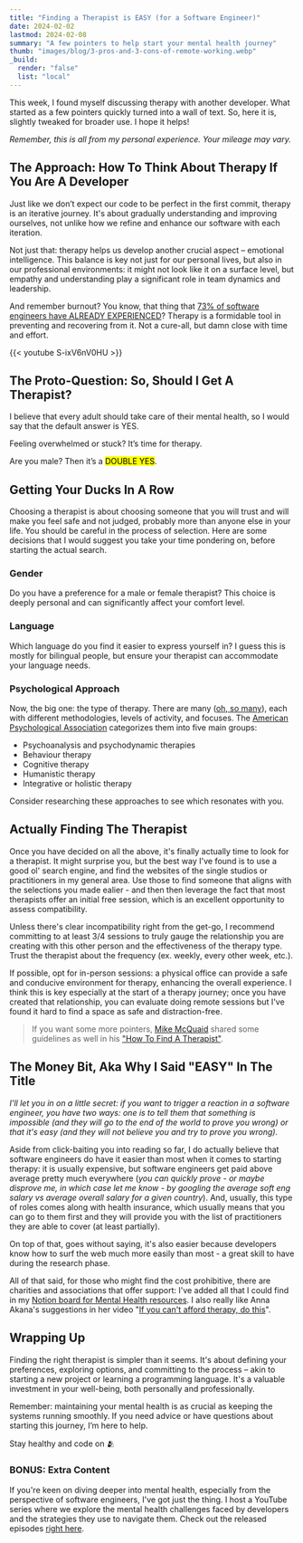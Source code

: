 ```yaml
---
title: "Finding a Therapist is EASY (for a Software Engineer)"
date: 2024-02-02
lastmod: 2024-02-08
summary: "A few pointers to help start your mental health journey"
thumb: "images/blog/3-pros-and-3-cons-of-remote-working.webp"
_build:
  render: "false"
  list: "local"
---
```


This week, I found myself discussing therapy with another developer. What started as a few pointers quickly turned into a wall of text. So, here it is, slightly tweaked for broader use. I hope it helps!

_Remember, this is all from my personal experience. Your mileage may vary._

## The Approach: How To Think About Therapy If You Are A Developer

Just like we don’t expect our code to be perfect in the first commit, therapy is an iterative journey. It's about gradually understanding and improving ourselves, not unlike how we refine and enhance our software with each iteration.

Not just that: therapy helps us develop another crucial aspect – emotional intelligence. This balance is key not just for our personal lives, but also in our professional environments: it might not look like it on a surface level, but empathy and understanding play a significant role in team dynamics and leadership.

And remember burnout? You know, that thing that [73% of software engineers have ALREADY EXPERIENCED](https://www.jetbrains.com/lp/devecosystem-2023/lifestyle/#mental-well-being)? Therapy is a formidable tool in preventing and recovering from it. Not a cure-all, but damn close with time and effort.

{{< youtube S-ixV6nV0HU >}}

## The Proto-Question: So, Should I Get A Therapist?

I believe that every adult should take care of their mental health, so I would say that the default answer is YES.

Feeling overwhelmed or stuck? It’s time for therapy.

Are you male? Then it’s a <mark>DOUBLE YES</mark>.

## Getting Your Ducks In A Row

Choosing a therapist is about choosing someone that you will trust and will make you feel safe and not judged, probably more than anyone else in your life. You should be careful in the process of selection. Here are some decisions that I would suggest you take your time pondering on, before starting the actual search.

### Gender

Do you have a preference for a male or female therapist? This choice is deeply personal and can significantly affect your comfort level.

### Language

Which language do you find it easier to express yourself in? I guess this is mostly for bilingual people, but ensure your therapist can accommodate your language needs.

### Psychological Approach

Now, the big one: the type of therapy. There are many ([oh, so many](https://www.bacp.co.uk/about-therapy/types-of-therapy/)), each with different methodologies, levels of activity, and focuses. The [American Psychological Association](https://www.apa.org/topics/psychotherapy/approaches) categorizes them into five main groups:

- Psychoanalysis and psychodynamic therapies
- Behaviour therapy
- Cognitive therapy
- Humanistic therapy
- Integrative or holistic therapy

Consider researching these approaches to see which resonates with you.

## Actually Finding The Therapist

Once you have decided on all the above, it's finally actually time to look for a therapist. It might surprise you, but the best way I've found is to use a good ol' search engine, and find the websites of the single studios or practitioners in my general area. Use those to find someone that aligns with the selections you made ealier - and then then leverage the fact that most therapists offer an initial free session, which is an excellent opportunity to assess compatibility.

Unless there's clear incompatibility right from the get-go, I recommend committing to at least 3/4 sessions to truly gauge the relationship you are creating with this other person and the effectiveness of the therapy type. Trust the therapist about the frequency (ex. weekly, every other week, etc.).

If possible, opt for in-person sessions: a physical office can provide a safe and conducive environment for therapy, enhancing the overall experience. I think this is key especially at the start of a therapy journey; once you have created that relationship, you can evaluate doing remote sessions but I've found it hard to find a space as safe and distraction-free.

> If you want some more pointers, [Mike McQuaid](https://twitter.com/MikeMcQuaid) shared some guidelines as well in his ["How To Find A Therapist"](https://mikemcquaid.com/how-to-find-a-therapist/).

## The Money Bit, Aka Why I Said "EASY" In The Title

_I'll let you in on a little secret: if you want to trigger a reaction in a software engineer, you have two ways: one is to tell them that something is impossible (and they will go to the end of the world to prove you wrong) or that it's easy (and they will not believe you and try to prove you wrong)._

Aside from click-baiting you into reading so far, I do actually believe that software engineers do have it easier than most when it comes to starting therapy: it is usually expensive, but software engineers get paid above average pretty much everywhere (_you can quickly prove - or maybe disprove me, in which case let me know - by googling the average soft eng salary vs average overall salary for a given country_). And, usually, this type of roles comes along with health insurance, which usually means that you can go to them first and they will provide you with the list of practitioners they are able to cover (at least partially).

On top of that, goes without saying, it's also easier because developers know how to surf the web much more easily than most - a great skill to have during the research phase.

All of that said, for those who might find the cost prohibitive, there are charities and associations that offer support: I've added all that I could find in my [Notion board for Mental Health resources](https://lifeiswhat.notion.site/Managing-my-Mental-Health-adb0fb63a8144951b304bfb3bb7ed482). I also really like Anna Akana's suggestions in her video "[If you can't afford therapy, do this](https://www.youtube.com/watch?v=NYQYaNsr6Jg)".

## Wrapping Up

Finding the right therapist is simpler than it seems. It's about defining your preferences, exploring options, and committing to the process – akin to starting a new project or learning a programming language. It's a valuable investment in your well-being, both personally and professionally.

Remember: maintaining your mental health is as crucial as keeping the systems running smoothly. If you need advice or have questions about starting this journey, I’m here to help.

Stay healthy and code on 🫂

### BONUS: Extra Content

If you're keen on diving deeper into mental health, especially from the perspective of software engineers, I've got just the thing. I host a YouTube series where we explore the mental health challenges faced by developers and the strategies they use to navigate them. Check out the released episodes [right here](https://www.youtube.com/watch?v=zBkHoK235CI&list=PLiD6R_aXkpLiMfS2YrhSgtSj09JJCaP2y).
